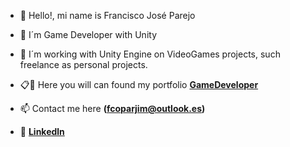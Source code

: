 - 👋 Hello!, mi name is Francisco José Parejo
- 👀 I´m Game Developer with Unity 
- 🌱 I´m working with Unity Engine on VideoGames projects, such freelance as personal projects. 
- 📋📌 Here you will can found my portfolio **[GameDeveloper](https://saintsgamesstudios.itch.io/)**
- 📫 Contact me here **(fcoparjim@outlook.es)**


- 🚀  **[Linkedln](https://www.linkedin.com/in/franciscoparjim/)**


